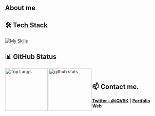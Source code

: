 ## About me

## 🛠️ Tech Stack

###

[![My Skills](https://skillicons.dev/icons?i=html,css,tailwind,js,ts,react,vuejs,nodejs,nextjs,astro,java,php,figma,aws,gcp,git,github,vscode,windows,twitter&theme=light)](https://skillicons.dev)

## 📊 GitHub Status

<p> <img align="left" height="140px" src="https://github-readme-stats.vercel.app/api?username=fjt-dev&theme=blue-green" alt="Top Langs" /> </p>
<p>&nbsp;<img align="left" height="140px" src="https://github-readme-stats.vercel.app/api/top-langs/?username=fjt-dev&layout=compact&theme=blue-green" alt="github stats" /> </p>

## 📫 Contact me.

**[Twitter - @iQV5K](https://twitter.com/iQV5K)** | **[Portfolio Web](https://fjtdev.com)**
